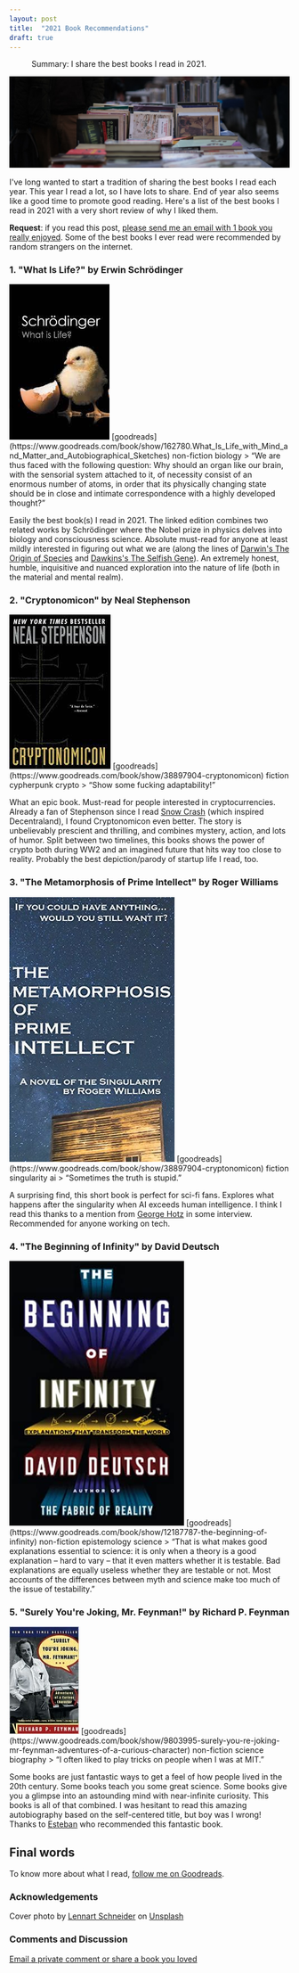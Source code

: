```yaml
---
layout: post
title:  "2021 Book Recommendations"
draft: true
---
```

<figure>
  <figcaption style="text-align: left">
  Summary: I share the best books I read in 2021.
  </figcaption>
</figure>
<img class="cover" src="/img/books-2021/cover.jpg">

I've long wanted to start a tradition of sharing the best books I read each year. This year I read a lot, so I have lots to share. End of year also seems like a good time to promote good reading. Here's a list of the best books I read in 2021 with a very short review of why I liked them. 

**Request**: if you read this post, [please send me an email with 1 book you really enjoyed](mailto:books@maraoz.com). Some of the best books I ever read were recommended by random strangers on the internet. 

### 1. "What Is Life?" by Erwin Schrödinger
<img class="book" src="/img/books-2021/1.jpg">
[goodreads](https://www.goodreads.com/book/show/162780.What_Is_Life_with_Mind_and_Matter_and_Autobiographical_Sketches)
<span class="badge badge-warning">non-fiction</span> <span class="badge badge-info">biology</span>
> “We are thus faced with the following question: Why should an organ like our brain, with the sensorial system attached to it, of necessity consist of an enormous number of atoms, in order that its physically changing state should be in close and intimate correspondence with a highly developed thought?”

Easily the best book(s) I read in 2021. The linked edition combines two related works by Schrödinger where the Nobel prize in physics delves into biology and consciousness science. Absolute must-read for anyone at least mildly interested in figuring out what we are (along the lines of [Darwin's The Origin of Species](https://www.goodreads.com/book/show/22463.The_Origin_of_Species) and [Dawkins's The Selfish Gene](https://www.goodreads.com/book/show/61535.The_Selfish_Gene)). An extremely honest, humble, inquisitive and nuanced exploration into the nature of life (both in the material and mental realm).


### 2. "Cryptonomicon" by Neal Stephenson 
<img class="book" src="/img/books-2021/2.jpg">
[goodreads](https://www.goodreads.com/book/show/38897904-cryptonomicon)
<span class="badge badge-success">fiction</span> <span class="badge badge-info">cypherpunk</span> <span class="badge badge-info">crypto</span>
> “Show some fucking adaptability!”

What an epic book. Must-read for people interested in cryptocurrencies. Already a fan of Stephenson since I read [Snow Crash](https://www.goodreads.com/book/show/40651883-snow-crash) (which inspired Decentraland), I found Cryptonomicon even better. The story is unbelievably prescient and thrilling, and combines mystery, action, and lots of humor. Split between two timelines, this books shows the power of crypto both during WW2 and an imagined future that hits way too close to reality. Probably the best depiction/parody of startup life I read, too.   


### 3. "The Metamorphosis of Prime Intellect" by Roger Williams
<img class="book" src="/img/books-2021/3.jpg">
[goodreads](https://www.goodreads.com/book/show/38897904-cryptonomicon)
<span class="badge badge-success">fiction</span> <span class="badge badge-info">singularity</span> <span class="badge badge-info">ai</span>
> “Sometimes the truth is stupid.”  

A surprising find, this short book is perfect for sci-fi fans. Explores what happens after the singularity when AI exceeds human intelligence. I think I read this thanks to a mention from [George Hotz](https://en.wikipedia.org/wiki/George_Hotz) in some interview. Recommended for anyone working on tech. 

### 4. "The Beginning of Infinity" by David Deutsch
<img class="book" src="/img/books-2021/4.jpg">
[goodreads](https://www.goodreads.com/book/show/12187787-the-beginning-of-infinity)
<span class="badge badge-warning">non-fiction</span> <span class="badge badge-info">epistemology</span> <span class="badge badge-info">science</span>
> “That is what makes good explanations essential to science: it is only when a theory is a good explanation – hard to vary – that it even matters whether it is testable. Bad explanations are equally useless whether they are testable or not. Most accounts of the differences between myth and science make too much of the issue of testability.”  


### 5. "Surely You're Joking, Mr. Feynman!" by Richard P. Feynman
<img class="book" src="/img/books-2021/5.jpg">
[goodreads](https://www.goodreads.com/book/show/9803995-surely-you-re-joking-mr-feynman-adventures-of-a-curious-character)
<span class="badge badge-warning">non-fiction</span> <span class="badge badge-info">science</span> <span class="badge badge-info">biography</span>
> “I often liked to play tricks on people when I was at MIT.”  

Some books are just fantastic ways to get a feel of how people lived in the 20th century. Some books teach you some great science. Some books give you a glimpse into an astounding mind with near-infinite curiosity. This books is all of that combined. I was hesitant to read this amazing autobiography based on the self-centered title, but boy was I wrong! Thanks to [Esteban](https://twitter.com/eordano) who recommended this fantastic book. 



## Final words

To know more about what I read, [follow me on Goodreads](https://www.goodreads.com/user/show/4384558-manuel-araoz).

### Acknowledgements
Cover photo by <a href="https://unsplash.com/@lennartschneider?utm_source=unsplash&utm_medium=referral&utm_content=creditCopyText">Lennart Schneider</a> on <a href="https://unsplash.com/s/photos/books?utm_source=unsplash&utm_medium=referral&utm_content=creditCopyText">Unsplash</a>
  

### Comments and Discussion
[Email a private comment or share a book you loved](mailto:books@maraoz.com)